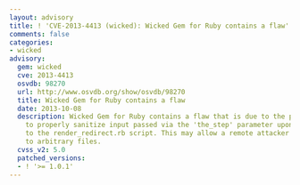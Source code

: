 ```yaml
---
layout: advisory
title: ! 'CVE-2013-4413 (wicked): Wicked Gem for Ruby contains a flaw'
comments: false
categories:
- wicked
advisory:
  gem: wicked
  cve: 2013-4413
  osvdb: 98270
  url: http://www.osvdb.org/show/osvdb/98270
  title: Wicked Gem for Ruby contains a flaw
  date: 2013-10-08
  description: Wicked Gem for Ruby contains a flaw that is due to the program failing
    to properly sanitize input passed via the 'the_step' parameter upon submission
    to the render_redirect.rb script. This may allow a remote attacker to gain access
    to arbitrary files.
  cvss_v2: 5.0
  patched_versions:
  - ! '>= 1.0.1'
---
```

